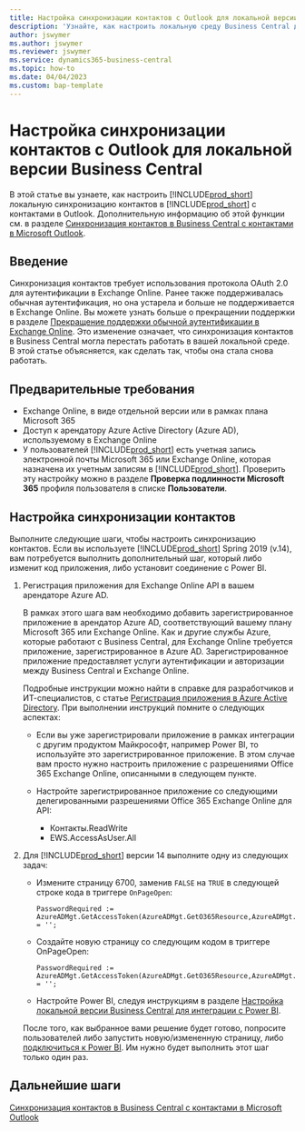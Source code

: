 ```yaml
---
title: Настройка синхронизации контактов с Outlook для локальной версии Business Central
description: 'Узнайте, как настроить локальную среду Business Central для синхронизации контактов в Business Central и Outlook.'
author: jswymer
ms.author: jswymer
ms.reviewer: jswymer
ms.service: dynamics365-business-central
ms.topic: how-to
ms.date: 04/04/2023
ms.custom: bap-template
---
```


# <a name="set-up-contact-sync-with-outlook-for-business-central-on-premises"></a><a name="set-up-contact-sync-with-outlook-for-business-central-on-premises"></a>Настройка синхронизации контактов с Outlook для локальной версии Business Central

В этой статье вы узнаете, как настроить [!INCLUDE[prod_short](includes/prod_short.md)] локальную синхронизацию контактов в [!INCLUDE[prod_short](includes/prod_short.md)] с контактами в Outlook. Дополнительную информацию об этой функции см. в разделе [Синхронизация контактов в Business Central с контактами в Microsoft Outlook](admin-synchronize-outlook-contacts.md).

## <a name="introduction"></a><a name="introduction"></a>Введение

Синхронизация контактов требует использования протокола OAuth 2.0 для аутентификации в Exchange Online. Ранее также поддерживалась обычная аутентификация, но она устарела и больше не поддерживается в Exchange Online. Вы можете узнать больше о прекращении поддержки в разделе [Прекращение поддержки обычной аутентификации в Exchange Online](/exchange/clients-and-mobile-in-exchange-online/deprecation-of-basic-authentication-exchange-online). Это изменение означает, что синхронизация контактов в Business Central могла перестать работать в вашей локальной среде. В этой статье объясняется, как сделать так, чтобы она стала снова работать.

## <a name="prerequisites"></a><a name="prerequisites"></a>Предварительные требования

- Exchange Online, в виде отдельной версии или в рамках плана Microsoft 365  
- Доступ к арендатору Azure Active Directory (Azure AD), используемому в Exchange Online
- У пользователей [!INCLUDE[prod_short](includes/prod_short.md)] есть учетная запись электронной почты Microsoft 365 или Exchange Online, которая назначена их учетным записям в [!INCLUDE[prod_short](includes/prod_short.md)]. Проверить эту настройку можно в разделе **Проверка подлинности Microsoft 365** профиля пользователя в списке **Пользователи**. 

## <a name="set-up-contact-sync"></a><a name="set-up-contact-sync"></a>Настройка синхронизации контактов

Выполните следующие шаги, чтобы настроить синхронизацию контактов. Если вы используете [!INCLUDE[prod_short](includes/prod_short.md)] Spring 2019 (v.14), вам потребуется выполнить дополнительный шаг, который либо изменит код приложения, либо установит соединение с Power BI.

1. <a name="registerapp"></a>Регистрация приложения для Exchange Online API в вашем арендаторе Azure AD.

   В рамках этого шага вам необходимо добавить зарегистрированное приложение в арендатор Azure AD, соответствующий вашему плану Microsoft 365 или Exchange Online. Как и другие службы Azure, которые работают с Business Central, для Exchange Online требуется приложение, зарегистрированное в Azure AD. Зарегистрированное приложение предоставляет услуги аутентификации и авторизации между Business Central и Exchange Online.

   Подробные инструкции можно найти в справке для разработчиков и ИТ-специалистов, с статье [Регистрация приложения в Azure Active Directory](/dynamics365/business-central/dev-itpro/administration/register-app-azure#register-an-application-in-azure-active-directory). При выполнении инструкций помните о следующих аспектах:

   - Если вы уже зарегистрировали приложение в рамках интеграции с другим продуктом Майкрософт, например Power BI, то используйте это зарегистрированное приложение. В этом случае вам просто нужно настроить приложение с разрешениями Office 365 Exchange Online, описанными в следующем пункте.

   - Настройте зарегистрированное приложение со следующими делегированными разрешениями Office 365 Exchange Online для API:

     - Контакты.ReadWrite
     - EWS.AccessAsUser.All

2. Для [!INCLUDE[prod_short](includes/prod_short.md)] версии 14 выполните одну из следующих задач:

   - Измените страницу 6700, заменив `FALSE` на `TRUE` в следующей строке кода в триггере `OnPageOpen`:

     ```
     PasswordRequired := AzureADMgt.GetAccessToken(AzureADMgt.GetO365Resource,AzureADMgt.GetO365ResourceName,TRUE) = '';
     ```

   - Создайте новую страницу со следующим кодом в триггере OnPageOpen:

     ```
     PasswordRequired := AzureADMgt.GetAccessToken(AzureADMgt.GetO365Resource,AzureADMgt.GetO365ResourceName,TRUE) = '';
     ```

   - Настройте Power BI, следуя инструкциям в разделе [Настройка локальной версии Business Central для интеграции с Power BI](admin-powerbi-setup.md#setup).

   После того, как выбранное вами решение будет готово, попросите пользователей либо запустить новую/измененную страницу, либо [подключиться к Power BI](across-working-with-powerbi.md#connect). Им нужно будет выполнить этот шаг только один раз.

## <a name="next-steps"></a><a name="next-steps"></a>Дальнейшие шаги

[Синхронизация контактов в Business Central с контактами в Microsoft Outlook](admin-synchronize-outlook-contacts.md)  
